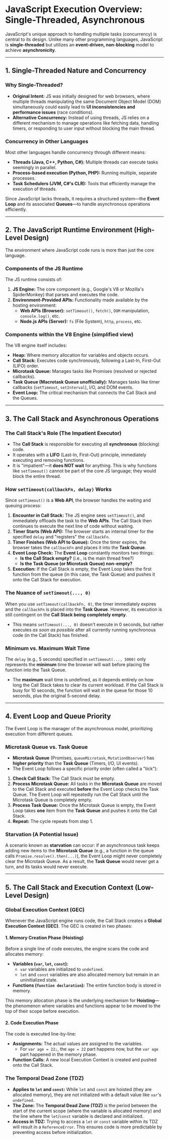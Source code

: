 # JavaScript Execution Overview: Single-Threaded, Asynchronous

JavaScript's unique approach to handling multiple tasks (concurrency) is central to its design. Unlike many other programming languages, JavaScript is **single-threaded** but utilizes an **event-driven, non-blocking** model to achieve **asynchronicity**.

---

## 1. Single-Threaded Nature and Concurrency

### Why Single-Threaded?
* **Original Intent:** JS was initially designed for web browsers, where multiple threads manipulating the same Document Object Model (DOM) simultaneously could easily lead to **UI inconsistencies and performance issues** (race conditions).
* **Alternative Concurrency:** Instead of using threads, JS relies on a different mechanism to manage operations like fetching data, handling timers, or responding to user input without blocking the main thread.

### Concurrency in Other Languages
Most other languages handle concurrency through different means:
* **Threads (Java, C++, Python, C#):** Multiple threads can execute tasks seemingly in parallel.
* **Process-based execution (Python, PHP):** Running multiple, separate processes.
* **Task Schedulers (JVM, C#'s CLR):** Tools that efficiently manage the execution of threads.

Since JavaScript lacks threads, it requires a structured system—the **Event Loop** and its associated **Queues**—to handle asynchronous operations efficiently.

---

## 2. The JavaScript Runtime Environment (High-Level Design)

The environment where JavaScript code runs is more than just the core language.

### Components of the JS Runtime
The JS runtime consists of:
1.  **JS Engine:** The core component (e.g., Google's V8 or Mozilla's SpiderMonkey) that parses and executes the code.
2.  **Environment-Provided APIs:** Functionality made available by the hosting environment:
    * **Web APIs (Browser):** `setTimeout()`, `fetch()`, `DOM` manipulation, `console.log()`, etc.
    * **Node.js APIs (Server):** `fs` (File System), `http`, `process`, etc.

### Components within the V8 Engine (simplified view)
The V8 engine itself includes:
* **Heap:** Where memory allocation for variables and objects occurs.
* **Call Stack:** Executes code synchronously, following a Last-In, First-Out (LIFO) order.
* **Microtask Queue:** Manages tasks like Promises (resolved or rejected callbacks).
* **Task Queue (Macrotask Queue unofficially):** Manages tasks like timer callbacks (`setTimeout`, `setInterval`), I/O, and DOM events.
* **Event Loop:** The critical mechanism that connects the Call Stack and the Queues.

---

## 3. The Call Stack and Asynchronous Operations

### The Call Stack's Role (The Impatient Executor)
* The **Call Stack** is responsible for executing all **synchronous** (blocking) code.
* It operates with a **LIFO** (Last-In, First-Out) principle, immediately executing and removing functions.
* It is "impatient"—it **does NOT wait** for anything. This is why functions like `setTimeout()` cannot be part of the core JS language; they would block the entire thread.

### How `setTimeout(callbackFn, delay)` Works
Since `setTimeout()` is a **Web API**, the browser handles the waiting and queuing process:

1.  **Encounter in Call Stack:** The JS engine sees `setTimeout()`, and immediately offloads the task to the **Web APIs**. The Call Stack then continues to execute the next line of code without waiting.
2.  **Timer Starts (Web API):** The browser starts an internal timer for the specified `delay` and "registers" the `callbackFn`.
3.  **Timer Finishes (Web API to Queue):** Once the timer expires, the browser takes the `callbackFn` and places it into the **Task Queue**.
4.  **Event Loop Check:** The **Event Loop** constantly monitors two things:
    * **Is the Call Stack empty?** (i.e., is the main thread free?)
    * **Is the Task Queue (or Microtask Queue) non-empty?**
5.  **Execution:** If the Call Stack is empty, the Event Loop takes the first function from the queue (in this case, the Task Queue) and pushes it onto the Call Stack for execution.

### The Nuance of `setTimeout(..., 0)`
When you use `setTimeout(callbackFn, 0)`, the timer immediately expires and the `callbackFn` is placed into the **Task Queue**. However, its execution is still contingent on the **Call Stack being completely empty**.

* This means `setTimeout(..., 0)` doesn't execute in 0 seconds, but rather executes *as soon as possible* after all currently running synchronous code (in the Call Stack) has finished.

### Minimum vs. Maximum Wait Time
The `delay` (e.g., 5 seconds) specified in `setTimeout(..., 5000)` only represents the **minimum** time the browser will wait before placing the function into the Task Queue.

* The **maximum** wait time is undefined, as it depends entirely on how long the Call Stack takes to clear its current workload. If the Call Stack is busy for 10 seconds, the function will wait in the queue for those 10 seconds, plus the original 5-second delay.

---

## 4. Event Loop and Queue Priority

The Event Loop is the manager of the asynchronous model, prioritizing execution from different queues.

### Microtask Queue vs. Task Queue
* **Microtask Queue** (Promises, `queueMicrotask`, `MutationObserver`) has **higher priority** than the **Task Queue** (Timers, I/O, UI events).
* The Event Loop follows a specific priority order (often called a "tick"):

1.  **Check Call Stack:** The Call Stack must be empty.
2.  **Process Microtask Queue:** All tasks in the **Microtask Queue** are moved to the Call Stack and executed **before** the Event Loop checks the Task Queue. The Event Loop will repeatedly run the Call Stack until the Microtask Queue is completely empty.
3.  **Process Task Queue:** Once the Microtask Queue is empty, the Event Loop takes **one** item from the **Task Queue** and pushes it onto the Call Stack.
4.  **Repeat:** The cycle repeats from step 1.

### Starvation (A Potential Issue)
A scenario known as **starvation** can occur: if an asynchronous task keeps adding new items to the **Microtask Queue** (e.g., a function in the queue calls `Promise.resolve().then(...)`), the Event Loop might never completely clear the Microtask Queue. As a result, the **Task Queue** would never get a turn, and its tasks would never execute.

---

## 5. The Call Stack and Execution Context (Low-Level Design)

### Global Execution Context (GEC)
Whenever the JavaScript engine runs code, the Call Stack creates a **Global Execution Context (GEC)**. The GEC is created in two phases:

#### 1. Memory Creation Phase (Hoisting)
Before a single line of code executes, the engine scans the code and allocates memory:

* **Variables (`var`, `let`, `const`):**
    * `var` variables are initialized to `undefined`.
    * `let` and `const` variables are also allocated memory but remain in an uninitialized state.
* **Functions (`function declaration`):** The entire function body is stored in memory.

This memory allocation phase is the underlying mechanism for **Hoisting**—the phenomenon where variables and functions appear to be moved to the top of their scope before execution.

#### 2. Code Execution Phase
The code is executed line-by-line:

* **Assignments:** The actual values are assigned to the variables.
    * For `var age = 22;`, the `age = 22` part happens now, but the `var age` part happened in the memory phase.
* **Function Calls:** A new local Execution Context is created and pushed onto the Call Stack.

### The Temporal Dead Zone (TDZ)
* **Applies to `let` and `const`:** While `let` and `const` are hoisted (they are allocated memory), they are not initialized with a default value like `var`'s `undefined`.
* **The Zone:** The **Temporal Dead Zone (TDZ)** is the period between the start of the current scope (where the variable is allocated memory) and the line where the `let`/`const` variable is declared and initialized.
* **Access in TDZ:** Trying to access a `let` or `const` variable within its TDZ will result in a `ReferenceError`. This ensures code is more predictable by preventing access before initialization.